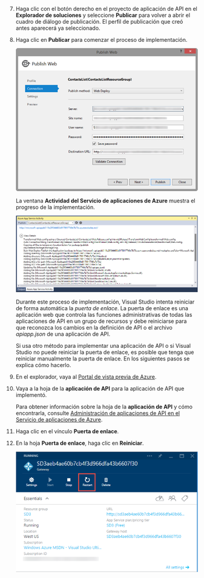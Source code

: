 7. Haga clic con el botón derecho en el proyecto de aplicación de API en el **Explorador de soluciones** y seleccione **Publicar** para volver a abrir el cuadro de diálogo de publicación. El perfil de publicación que creó antes aparecerá ya seleccionado. 

9. Haga clic en **Publicar** para comenzar el proceso de implementación.

	![Implementación de la aplicación de API](./media/app-service-api-pub-web-deploy/26-5-deployment-success-v3.png)

	La ventana **Actividad del Servicio de aplicaciones de Azure** muestra el progreso de la implementación.

	![Notificación de estado de la ventana de actividad del Servicio de aplicaciones de Azure](./media/app-service-api-pub-web-deploy/26-5-deployment-success-v4.png)

	Durante este proceso de implementación, Visual Studio intenta reiniciar de forma automática la *puerta de enlace*. La puerta de enlace es una aplicación web que controla las funciones administrativas de todas las aplicaciones de API en un grupo de recursos y debe reiniciarse para que reconozca los cambios en la definición de API o el archivo *apiapp.json* de una aplicación de API.
 
	Si usa otro método para implementar una aplicación de API o si Visual Studio no puede reiniciar la puerta de enlace, es posible que tenga que reiniciar manualmente la puerta de enlace. En los siguientes pasos se explica cómo hacerlo.

1. En el explorador, vaya al [Portal de vista previa de Azure](https://portal.azure.com).

2. Vaya a la hoja de la **aplicación de API** para la aplicación de API que implementó.

	Para obtener información sobre la hoja de la **aplicación de API** y cómo encontrarla, consulte [Administración de aplicaciones de API en el Servicio de aplicaciones de Azure](../articles/app-service-api/app-service-api-manage-in-portal.md).

4. Haga clic en el vínculo **Puerta de enlace**.

3. En la hoja **Puerta de enlace**, haga clic en **Reiniciar**.

	![](./media/app-service-api-pub-web-deploy/restartgateway.png)

<!---HONumber=July15_HO4-->